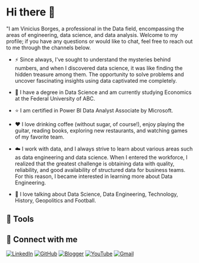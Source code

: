 # Hi there 👋

"I am Vinicius Borges, a professional in the Data field, encompassing the areas of engineering, data science, and data analysis. Welcome to my profile; if you have any questions or would like to chat, feel free to reach out to me through the channels below.

* ⚡ Since always, I've sought to understand the mysteries behind numbers, and when I discovered data science, it was like finding the hidden treasure among them. The opportunity to solve problems and uncover fascinating insights using data captivated me completely.
  
* 📘 I have a degree in Data Science and am currently studying Economics at the Federal University of ABC.
  
* ⭐ I am certified in Power BI Data Analyst Associate by Microsoft.
  
* ❤️ I love drinking coffee (without sugar, of course!), enjoy playing the guitar, reading books, exploring new restaurants, and watching games of my favorite team.
  
* ☁️ I work with data, and I always strive to learn about various areas such as data engineering and data science. When I entered the workforce, I realized that the greatest challenge is obtaining data with quality, reliability, and good availability of structured data for business teams. For this reason, I became interested in learning more about Data Engineering.
  
* 💬 I love talking about Data Science, Data Engineering, Technology, History, Geopolitics and Football.


## 🔧 Tools

## 🔗 Connect with me
[![LinkedIn](https://img.shields.io/badge/linkedin-%230077B5.svg?style=for-the-badge&logo=linkedin&logoColor=white)](https://www.linkedin.com/in/viniciusleitedata/)
[![GitHub](https://img.shields.io/badge/github-%23121011.svg?style=for-the-badge&logo=github&logoColor=white)](:https://github.com/vorges-data/)
[![Blogger](https://img.shields.io/badge/Blogger-FF5722?style=for-the-badge&logo=blogger&logoColor=white)](https://vorges.com.br/)
[![YouTube](https://img.shields.io/badge/YouTube-%23FF0000.svg?style=for-the-badge&logo=YouTube&logoColor=white)](https://www.youtube.com/channel/UC2u9mGgrN7-AXvDlTeMRUFw)
[![Gmail](https://img.shields.io/badge/Gmail-D14836?style=for-the-badge&logo=gmail&logoColor=white)](vinicius.jborges36@gmail.com)
